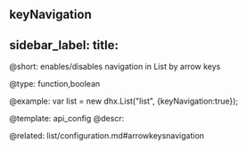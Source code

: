 keyNavigation
---
sidebar_label: 
title: 
---          

@short: 
enables/disables navigation in List by arrow keys




@type: function,boolean

@example: 
var list = new dhx.List("list", {keyNavigation:true});


@template:	api_config
@descr: 

@related: list/configuration.md#arrowkeysnavigation

